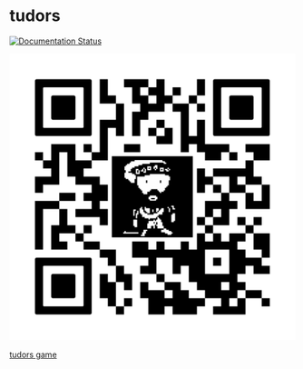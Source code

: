 # tudors

[![Documentation Status](https://readthedocs.org/projects/tudors/badge/?version=latest)](https://tudors.readthedocs.io/en/latest/?badge=latest)

![](tudorQR.png)
      
[tudors game](http:www2.geog.ucl.ac.uk/~plewis/tudors/beau.html)

